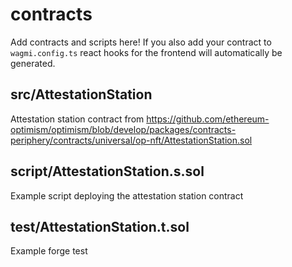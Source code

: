 # contracts

Add contracts and scripts here!
If you also add your contract to `wagmi.config.ts` react hooks for the frontend
will automatically be generated.

## src/AttestationStation

Attestation station contract from https://github.com/ethereum-optimism/optimism/blob/develop/packages/contracts-periphery/contracts/universal/op-nft/AttestationStation.sol 

## script/AttestationStation.s.sol

Example script deploying the attestation station contract

## test/AttestationStation.t.sol

Example forge test
